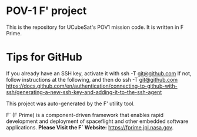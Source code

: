 # POV-1 F' project

This is the repository for UCubeSat's POV1 mission code. It is written in F Prime. 

# Tips for GitHub
If you already have an SSH key, activate it with ssh -T git@github.com
If not, follow instructions at the following, and then do ssh -T git@github.com
https://docs.github.com/en/authentication/connecting-to-github-with-ssh/generating-a-new-ssh-key-and-adding-it-to-the-ssh-agent

This project was auto-generated by the F' utility tool. 

F´ (F Prime) is a component-driven framework that enables rapid development and deployment of spaceflight and other embedded software applications.
**Please Visit the F´ Website:** https://fprime.jpl.nasa.gov.
